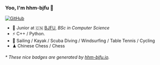 ### Yoo, I'm hhm-bjfu 👋

[![GitHub](https://img.shields.io/badge/dynamic/json?logo=github&label=GitHub&labelColor=495867&color=495867&query=%24.data.totalSubs&url=https%3A%2F%2Fapi.spencerwoo.com%2Fsubstats%2F%3Fsource%3Dgithub%26queryKey%3Dhayschan&style=flat-square)](https://github.com/hhm-bjfu)

- 🍻 Junior at 🇨🇳 [BJFU](https://m.bjfu.edu.cn/), _BSc in Computer Science_
- ⚡ C++ / Python.
- 🏃 Sailing / Kayak / Scuba Diving / Windsurfing / Table Tennis / Cycling
- ♟ Chinese Chess / Chess 

<h6>* These nice badges are generated by <a href="https://hhm-bjfu.github.io/">hhm-bjfu.io</a>.</h6>

